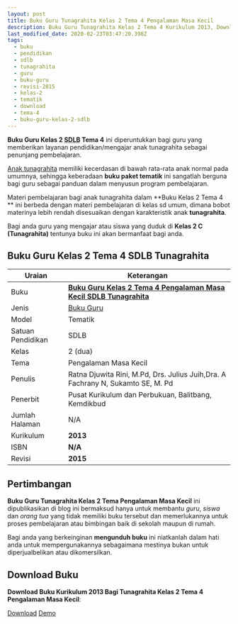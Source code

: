 ```yaml
---
layout: post
title: Buku Guru Tunagrahita Kelas 2 Tema 4 Pengalaman Masa Kecil
description: Buku Guru Tunagrahita Kelas 2 Tema 4 Kurikulum 2013, Download buku Kelas 2 Tema 4 Pengalaman Masa Kecil bagi tunagrahita
last_modified_date: 2020-02-23T03:47:20.398Z
tags:
  - buku
  - pendidikan
  - sdlb
  - tunagrahita
  - guru
  - buku-guru
  - revisi-2015
  - kelas-2
  - tematik
  - download
  - tema-4
  - buku-guru-kelas-2-sdlb
---
```


**Buku Guru Kelas 2 <abbr title="Sekolah Dasar Luar Biasa">SDLB</abbr> Tema 4** ini diperuntukkan bagi guru yang memberikan layanan pendidikan/mengajar anak tunagrahita sebagai penunjang pembelajaran.

[Anak tunagrahita](/teori/tunagrahita "Apa itu Tunagrahita") memiliki kecerdasan di bawah rata-rata anak normal pada umumnya, sehingga keberadaan **buku paket tematik** ini sangatlah berguna bagi guru sebagai panduan dalam menyusun program pembelajaran.

Materi pembelajaran bagi anak tunagrahita dalam **Buku Kelas 2 Tema 4 ** ini berbeda dengan materi pembelajaran di kelas sd umum, dimana bobot materinya lebih rendah disesuaikan dengan karakteristik anak **tunagrahita**.

Bagi anda guru yang mengajar atau siswa yang duduk di **Kelas 2 C (Tunagrahita)** tentunya buku ini akan bermanfaat bagi anda.

## Buku Guru Kelas 2 Tema 4 SDLB Tunagrahita  

|Uraian|Keterangan|
| --- | --- |
|Buku|<a href="/bse/buku-guru-tunagrahita-kelas-2-tema-4-pengalaman-masa-kecil" title="Buku Guru Kelas 2 Tema 4 Pengalaman Masa Kecil SDLB Tunagrahita"><strong>Buku Guru Kelas 2 Tema 4 Pengalaman Masa Kecil SDLB Tunagrahita</strong></a>|
|Jenis|<a href="/bse" title="Buku Guru" target="_blank">Buku Guru</a>|
|Model|Tematik|
|Satuan Pendidikan|SDLB|
|Kelas|2 (dua)|
|Tema|Pengalaman Masa Kecil|
|Penulis| Ratna Djuwita Rini, M.Pd, Drs. Julius Juih,Dra. A Fachrany N, Sukamto SE, M. Pd|
|Penerbit|Pusat Kurikulum dan Perbukuan, Balitbang, Kemdikbud|
|Jumlah Halaman|N/A|
|Kurikulum|<strong>2013</strong>|
|ISBN|<strong>N/A</strong>|
|Revisi|<strong>2015</strong>|

## Pertimbangan
**Buku Guru Tunagrahita Kelas 2 Tema Pengalaman Masa Kecil** ini dipublikasikan di blog ini bermaksud hanya untuk membantu _guru_, _siswa_ dan _orang tua_ yang tidak memiliki buku tersebut dan memerlukannya untuk proses pembelajaran atau bimbingan baik di sekolah maupun di rumah.

Bagi anda yang berkeinginan <b>mengunduh buku</b> ini niatkanlah dalam hati anda untuk mempergunakannya sebagaimana mestinya bukan untuk diperjualbelikan atau dikomersilkan.
  
## Download Buku
**Download Buku Kurikulum 2013 Bagi Tunagrahita Kelas 2 Tema 4 Pengalaman Masa Kecil**:
<p class="center"><a class="button download" href="https://docs.google.com/uc?export=download&id=1cX9pbkgFCKjyRZLhIFSrcNPTd17JrHlO" rel="nofollow" target="_blank" title="Download Buku Guru Tunagrahita Kelas 2 Tema Pengalaman Masa Kecil">Download</a>
<a class="button demo open-dialog" href="https://drive.google.com/file/d/1cX9pbkgFCKjyRZLhIFSrcNPTd17JrHlO/preview" rel="nofollow" target="_blank" title="Download Buku Guru Tunagrahita Kelas 2 Tema Pengalaman Masa Kecil">Demo</a></p>
